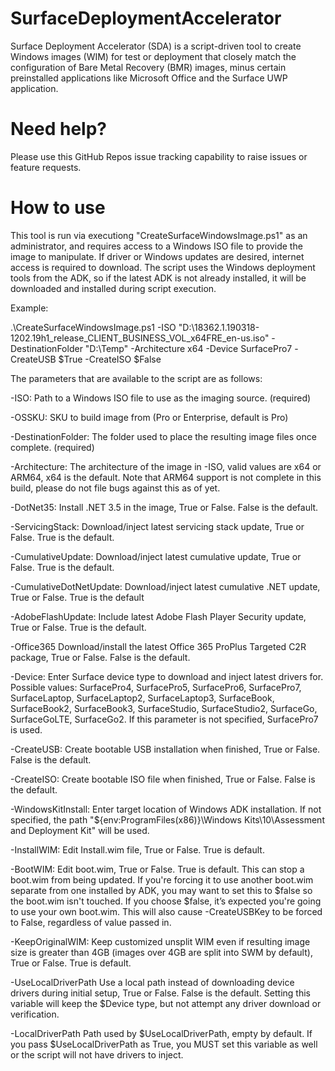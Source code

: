 # SurfaceDeploymentAccelerator
Surface Deployment Accelerator (SDA) is a script-driven tool to create Windows images (WIM) for test or deployment that closely match the configuration of Bare Metal Recovery (BMR) images, minus certain preinstalled applications like Microsoft Office and the Surface UWP application.

# Need help?
Please use this GitHub Repos issue tracking capability to raise issues or feature requests.

# How to use
This tool is run via executiong "CreateSurfaceWindowsImage.ps1" as an administrator, and requires access to a Windows ISO file to provide the image to manipulate.  If driver or Windows updates are desired, internet access is required to download.  The script uses the Windows deployment tools from the ADK, so if the latest ADK is not already installed, it will be downloaded and installed during script execution.

Example:

.\CreateSurfaceWindowsImage.ps1 -ISO "D:\18362.1.190318-1202.19h1_release_CLIENT_BUSINESS_VOL_x64FRE_en-us.iso" -DestinationFolder "D:\Temp" -Architecture x64 -Device SurfacePro7 -CreateUSB $True -CreateISO $False


The parameters that are available to the script are as follows:

-ISO:                     Path to a Windows ISO file to use as the imaging source. (required)

-OSSKU:                   SKU to build image from (Pro or Enterprise, default is Pro)

-DestinationFolder:       The folder used to place the resulting image files once complete. (required)

-Architecture:            The architecture of the image in -ISO, valid values are x64 or ARM64, x64 is the default.  Note that ARM64 support is not complete in this build, please do not file bugs against this as of yet.

-DotNet35:                Install .NET 3.5 in the image, True or False.  False is the default.

-ServicingStack:          Download/inject latest servicing stack update, True or False.  True is the default.

-CumulativeUpdate:        Download/inject latest cumulative update, True or False.  True is the default.

-CumulativeDotNetUpdate:  Download/inject latest cumulative .NET update, True or False.  True is the default

-AdobeFlashUpdate:        Include latest Adobe Flash Player Security update, True or False.  True is the default.

-Office365                Download/install the latest Office 365 ProPlus Targeted C2R package, True or False.  False is the default.

-Device:                  Enter Surface device type to download and inject latest drivers for.  Possible values: SurfacePro4, SurfacePro5, SurfacePro6, SurfacePro7, SurfaceLaptop, SurfaceLaptop2, SurfaceLaptop3, SurfaceBook, SurfaceBook2, SurfaceBook3, SurfaceStudio, SurfaceStudio2, SurfaceGo, SurfaceGoLTE, SurfaceGo2.  If this parameter is not specified, SurfacePro7 is used.

-CreateUSB:               Create bootable USB installation when finished, True or False.  False is the default.

-CreateISO:               Create bootable ISO file when finished, True or False.  False is the default.

-WindowsKitInstall:       Enter target location of Windows ADK installation.  If not specified, the path "${env:ProgramFiles(x86)}\Windows Kits\10\Assessment and Deployment Kit" will be used.

-InstallWIM:              Edit Install.wim file, True or False.  True is default.

-BootWIM:                 Edit boot.wim, True or False.  True is default.  This can stop a boot.wim from being updated. If you're forcing it to use another boot.wim separate from one installed by ADK, you may want to set this to $false so the boot.wim isn't touched. If you choose $false, it’s expected you're going to use your own boot.wim.  This will also cause -CreateUSBKey to be forced to False, regardless of value passed in.

-KeepOriginalWIM:         Keep customized unsplit WIM even if resulting image size is greater than 4GB (images over 4GB are split into SWM by default), True or False.  True is default.

-UseLocalDriverPath       Use a local path instead of downloading device drivers during initial setup, True or False.  False is the default.  Setting this variable will keep the $Device type, but not attempt any driver download or verification.

-LocalDriverPath          Path used by $UseLocalDriverPath, empty by default.  If you pass $UseLocalDriverPath as True, you MUST set this variable as well or the script will not have drivers to inject.
